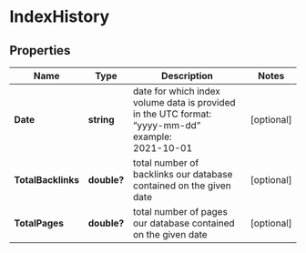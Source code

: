 # IndexHistory


## Properties

| Name | Type | Description | Notes |
|------------ | ------------- | ------------- | -------------|
**Date** | **string** | date for which index volume data is provided<br>in the UTC format: “yyyy-mm-dd”<br>example:<br>2021-10-01 |[optional]|
**TotalBacklinks** | **double?** | total number of backlinks our database contained on the given date |[optional]|
**TotalPages** | **double?** | total number of pages our database contained on the given date |[optional]|